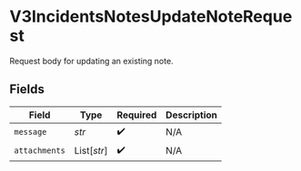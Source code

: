 # V3IncidentsNotesUpdateNoteRequest

Request body for updating an existing note.


## Fields

| Field              | Type               | Required           | Description        |
| ------------------ | ------------------ | ------------------ | ------------------ |
| `message`          | *str*              | :heavy_check_mark: | N/A                |
| `attachments`      | List[*str*]        | :heavy_check_mark: | N/A                |
